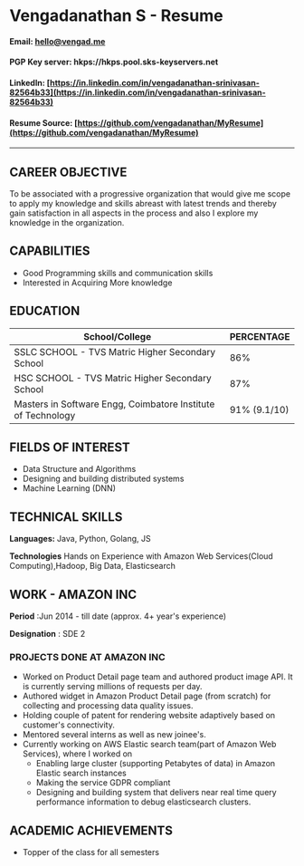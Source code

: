 # Vengadanathan S - Resume
#### Email: hello@vengad.me
#### PGP Key server: hkps://hkps.pool.sks-keyservers.net
#### LinkedIn: [https://in.linkedin.com/in/vengadanathan-srinivasan-82564b33](https://in.linkedin.com/in/vengadanathan-srinivasan-82564b33)
#### Resume Source: [https://github.com/vengadanathan/MyResume](https://github.com/vengadanathan/MyResume)

---

## CAREER OBJECTIVE

To be associated with a progressive organization that would give me scope to apply my knowledge and skills abreast with latest trends and thereby gain satisfaction in all aspects in the process and also I explore my knowledge in the organization.

## CAPABILITIES

* Good Programming skills and communication skills
* Interested in Acquiring More knowledge  

## EDUCATION

|School/College                                                 |PERCENTAGE     |
|---------------------------------------------------------------|---------------|
|SSLC SCHOOL - TVS Matric Higher Secondary School               | 86%           |         
|HSC SCHOOL - TVS Matric Higher Secondary School                | 87%           |                             
|Masters in Software Engg, Coimbatore Institute of Technology   | 91% (9.1/10)  |

## FIELDS OF INTEREST

* Data Structure and Algorithms
* Designing and building distributed systems
* Machine Learning (DNN)

## TECHNICAL SKILLS

**Languages:** Java, Python, Golang, JS

**Technologies** Hands on Experience with Amazon Web Services(Cloud Computing),Hadoop, Big Data, Elasticsearch

## WORK - AMAZON INC

**Period**           :Jun 2014 - till date (approx. 4+ year's experience)

**Designation**      : SDE 2

### PROJECTS DONE AT AMAZON INC

* Worked on Product Detail page team and authored product image API. It is currently serving millions of requests per day.
* Authored widget in Amazon Product Detail page (from scratch) for collecting and processing data quality issues.
* Holding couple of patent for rendering website adaptively based on customer's connectivity.
* Mentored several interns as well as new joinee's.
* Currently working on AWS Elastic search team(part of Amazon Web Services), where I worked on
  * Enabling large cluster (supporting Petabytes of data) in Amazon Elastic search instances
  * Making the service GDPR compliant
  * Designing and building system that delivers near real time query performance information to debug elasticsearch clusters.

## ACADEMIC ACHIEVEMENTS

* Topper of the class for all semesters